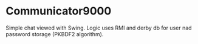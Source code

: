 # Communicator9000
Simple chat viewed with Swing. Logic uses RMI and derby db for user nad password storage (PKBDF2 algorithm).
